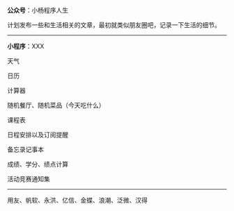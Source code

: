 **公众号**：小杨程序人生

计划发布一些和生活相关的文章，最初就类似朋友圈吧，记录一下生活的细节。

-------

**小程序**：XXX

天气

日历

计算器

随机餐厅、随机菜品（今天吃什么）

课程表

日程安排以及订阅提醒

备忘录记事本

成绩、学分、绩点计算

活动竞赛通知集

---------



用友、帆软、永洪、亿信、金蝶、浪潮、泛微、汉得
